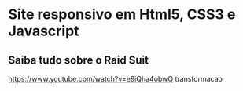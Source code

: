 # Site responsivo em Html5, CSS3 e Javascript
## Saiba tudo sobre o Raid Suit 

https://www.youtube.com/watch?v=e9iQha4obwQ transformacao
